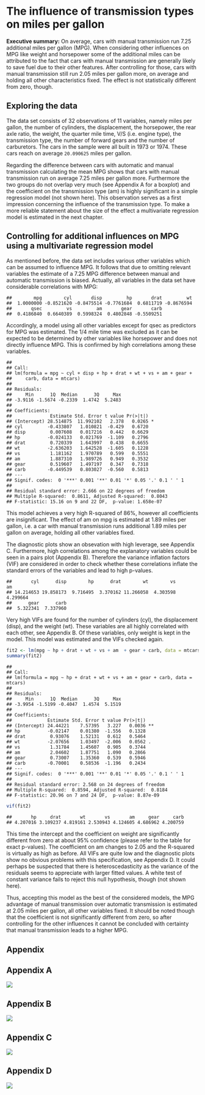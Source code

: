 # The influence of transmission types on miles per gallon
**Executive summary:** On average, cars with manual transmission run 7.25 additional miles per gallon (MPG). When considering other influences on MPG like weight and horsepower some of the additional miles can be attributed to the fact that cars with manual transmission are generally likely to save fuel due to their other features. After controlling for those, cars with manual transmission still run 2.05 miles per gallon more, on average and holding all other characteristics fixed. The effect is not statistically different from zero, though.

## Exploring the data
The data set consists of 32 observations of 11 variables, namely miles per gallon, the number of cylinders, the displacement, the horsepower, the rear axle ratio, the weight, the quarter mile time, V/S (i.e. engine type), the transmission type, the number of forward gears and the number of carburetors. The cars in the sample were all built in 1973 or 1974. These cars reach on average ``20.090625`` miles per gallon.

Regarding the difference between cars with automatic and manual transmission calculating the mean MPG shows that cars with manual transmission run on average 7.25 miles per gallon more. Furthermore the two groups do not overlap very much (see Appendix A for a boxplot) and the coefficient on the transmission type (am) is highly significant in a simple regression model (not shown here). This observation serves as a first impression concerning the influence of the transmission type. To make a more reliable statement about the size of the effect a multivariate regression model is estimated in the next chapter.

## Controlling for additional influences on MPG using a multivariate regression model
As mentioned before, the data set includes various other variables which can be assumed to influence MPG. It follows that due to omitting relevant variables the estimate of a 7.25 MPG difference between manual and automatic transmission is biased. Actually, all variables in the data set have considerable correlations with MPG:


```
##        mpg        cyl       disp         hp       drat         wt 
##  1.0000000 -0.8521620 -0.8475514 -0.7761684  0.6811719 -0.8676594 
##       qsec         vs         am       gear       carb 
##  0.4186840  0.6640389  0.5998324  0.4802848 -0.5509251
```

Accordingly, a model using all other variables except for qsec as predictors for MPG was estimated. The 1/4 mile time was excluded as it can be expected to be determined by other variables like horsepower and does not directly influence MPG. This is confirmed by high correlations among these variables.


```
## 
## Call:
## lm(formula = mpg ~ cyl + disp + hp + drat + wt + vs + am + gear + 
##     carb, data = mtcars)
## 
## Residuals:
##     Min      1Q  Median      3Q     Max 
## -3.9116 -1.5674 -0.2339  1.4742  5.2483 
## 
## Coefficients:
##              Estimate Std. Error t value Pr(>|t|)  
## (Intercept) 28.514875  11.992102   2.378   0.0265 *
## cyl         -0.433807   1.010821  -0.429   0.6720  
## disp         0.007608   0.017216   0.442   0.6629  
## hp          -0.024133   0.021769  -1.109   0.2796  
## drat         0.720339   1.643997   0.438   0.6655  
## wt          -2.636203   1.642528  -1.605   0.1228  
## vs           1.181162   1.970789   0.599   0.5551  
## am           1.887310   1.989726   0.949   0.3532  
## gear         0.519607   1.497197   0.347   0.7318  
## carb        -0.449539   0.803027  -0.560   0.5813  
## ---
## Signif. codes:  0 '***' 0.001 '**' 0.01 '*' 0.05 '.' 0.1 ' ' 1
## 
## Residual standard error: 2.666 on 22 degrees of freedom
## Multiple R-squared:  0.8611,	Adjusted R-squared:  0.8043 
## F-statistic: 15.16 on 9 and 22 DF,  p-value: 1.658e-07
```

This model achieves a very high R-squared of 86%, however all coefficients are insignificant. The effect of am on mpg is estimated at 1.89 miles per gallon, i.e. a car with manual transmission runs additional 1.89 miles per gallon on average, holding all other variables fixed. 

The diagnostic plots show an obsevation with high leverage, see Appendix C. Furthermore, high correlations among the explanatory variables could be seen in a pairs plot (Appendix B). Therefore the variance inflation factors (VIF) are considered in order to check whether these correlations inflate the standard errors of the variables and lead to high p-values.


```
##       cyl      disp        hp      drat        wt        vs        am 
## 14.214653 19.858173  9.716495  3.370162 11.266058  4.303598  4.299664 
##      gear      carb 
##  5.322341  7.337960
```

Very high VIFs are found for the number of cylinders (cyl), the displacement (disp), and the weight (wt). These variables are all highly correlated with each other, see Appendix B. Of these variables, only weight is kept in the model. This model was estimated and the VIFs checked again.


```r
fit2 <- lm(mpg ~ hp + drat + wt + vs + am  + gear + carb, data = mtcars)
summary(fit2)
```

```
## 
## Call:
## lm(formula = mpg ~ hp + drat + wt + vs + am + gear + carb, data = mtcars)
## 
## Residuals:
##     Min      1Q  Median      3Q     Max 
## -3.9954 -1.5199 -0.4047  1.4574  5.1519 
## 
## Coefficients:
##             Estimate Std. Error t value Pr(>|t|)   
## (Intercept) 24.44221    7.57395   3.227   0.0036 **
## hp          -0.02147    0.01380  -1.556   0.1328   
## drat         0.93076    1.52131   0.612   0.5464   
## wt          -2.07656    1.03497  -2.006   0.0562 . 
## vs           1.31784    1.45607   0.905   0.3744   
## am           2.04602    1.87751   1.090   0.2866   
## gear         0.73007    1.35360   0.539   0.5946   
## carb        -0.70001    0.58536  -1.196   0.2434   
## ---
## Signif. codes:  0 '***' 0.001 '**' 0.01 '*' 0.05 '.' 0.1 ' ' 1
## 
## Residual standard error: 2.568 on 24 degrees of freedom
## Multiple R-squared:  0.8594,	Adjusted R-squared:  0.8184 
## F-statistic: 20.96 on 7 and 24 DF,  p-value: 8.87e-09
```

```r
vif(fit2) 
```

```
##       hp     drat       wt       vs       am     gear     carb 
## 4.207016 3.109237 4.819161 2.530943 4.124605 4.686962 4.200759
```

This time the intercept and the coefficient on weight are significantly different from zero at about 95% confidence (please refer to the table for exact p-values). The coefficient on am changes to 2.05 and the R-squared is virtually as high as before. All VIFs are quite low and the diagnostic plots show no obvious problems with this specification, see Appendix D. It could perhaps be suspected that there is heteroscedasticity as the variance of the residuals seems to appreciate with larger fitted values. A white test of constant variance fails to reject this null hypothesis, though (not shown here). 

Thus, accepting this model as the best of the considered models, the MPG advantage of manual transmission over automatic transmission is estimated at 2.05 miles per gallon, all other variables fixed. It should be noted though that the coefficient is not significantly different from zero, so after controlling for the other influences it cannot be concluded with certainty that manual transmission leads to a higher MPG.



## Appendix
## Appendix A
![](MotorTrend_files/figure-html/unnamed-chunk-5-1.png) 

## Appendix B
![](MotorTrend_files/figure-html/unnamed-chunk-6-1.png) 

## Appendix C 
![](MotorTrend_files/figure-html/unnamed-chunk-7-1.png) 

## Appendix D
![](MotorTrend_files/figure-html/unnamed-chunk-8-1.png) 
